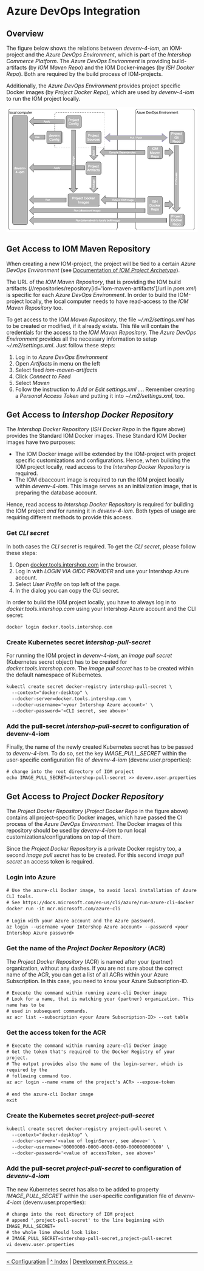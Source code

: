 # Azure DevOps Integration

## Overview

The figure below shows the relations between *devenv-4-iom*, an IOM-project and the *Azure DevOps Environment*, which is part of the *Intershop Commerce Platform*. The *Azure DevOps Environment* is providing build-artifacts (by *IOM Maven Repo*) and the IOM Docker-images (by *ISH Docker Repo*). Both are required by the build process of IOM-projects.

Additionally, the *Azure DevOps Environment* provides project specific Docker images (by *Project Docker Repo*), which are used by *devenv-4-iom* to run the IOM project locally.

![DevOps Integration Overview](DevOps-Integration-Overview.png)

## Get Access to IOM Maven Repository

When creating a new IOM-project, the project will be tied to a certain *Azure DevOps Environment* (see [Documentation of *IOM Project Archetype*](https://github.com/intershop/iom-project-archetype/blob/main/README.md)). 

The URL of the *IOM Maven Repository*, that is providing the IOM build artifacts (//repositories/repository[id='iom-maven-artifacts']/url in *pom.xml*) is specific for each *Azure DevOps Environment*. In order to build the IOM-project locally, the local computer needs to have read-access to the *IOM Maven Repository* too.

To get access to the *IOM Maven Repository*, the file *~/.m2/settings.xml* has to be created or modified, if it already exists. This file will contain the credentials for the access to the *IOM Maven Repository*. The *Azure DevOps Environment* provides all the necessary information to setup *~/.m2/settings.xml*. Just follow these steps:

1. Log in to *Azure DevOps Environment*
2. Open *Artifacts* in menu on the left
3. Select feed *iom-maven-artifacts*
4. Click *Connect to Feed*
5. Select *Maven*
6. Follow the instruction to *Add or Edit settings.xml ...*. Remember creating a *Personal Access Token* and putting it into *~/.m2/settings.xml*, too.

## Get Access to *Intershop Docker Repository*

The *Intershop Docker Repository* (*ISH Docker Repo* in the figure above) provides the Standard IOM Docker images. These Standard IOM Docker images have two purposes:
* The IOM Docker image will be extended by the IOM-project with project specific customizations and configurations. Hence, when building the IOM project locally, read access to the *Intershop Docker Repository* is required.
* The IOM dbaccount image is required to run the IOM project locally within *devenv-4-iom*. This image serves as an initialization image, that is preparing the database account.

Hence, read access to *Intershop Docker Repository* is required for building the IOM project *and* for running it in *devenv-4-iom*. Both types of usage are requiring different methods to provide this access.

### Get *CLI secret*

In both cases the *CLI secret* is required. To get the *CLI secret*, please follow these steps:

1. Open [docker.tools.intershop.com](https://docker.tools.intershop.com) in the browser.
2. Log in with *LOGIN VIA OIDC PROVIDER* and use your Intershop Azure account.
3. Select *User Profile* on top left of the page.
4. In the dialog you can copy the CLI secret.

In order to build the IOM project locally, you have to always log in to *docker.tools.intershop.com* using your Intershop Azure account and the CLI secret:

    docker login docker.tools.intershop.com

### Create Kubernetes secret *intershop-pull-secret*

For running the IOM project in *devenv-4-iom*, an *image pull secret* (Kubernetes secret object) has to be created for *docker.tools.intershop.com*. The *image pull secret* has to be created within the default namespace of Kubernetes.

    kubectl create secret docker-registry intershop-pull-secret \
      --context="docker-desktop" \
      --docker-server=docker.tools.intershop.com \
      --docker-username='<your Intershop Azure account>' \
      --docker-password='<CLI secret, see above>'

### Add the pull-secret *intershop-pull-secret* to configuration of devenv-4-iom

Finally, the name of the newly created Kubernetes secret has to be passed to *devenv-4-iom*. To do so, set the key *IMAGE_PULL_SECRET* within the user-specific configuration file of *devenv-4-iom* (devenv.user.properties):

    # change into the root directory of IOM project
    echo IMAGE_PULL_SECRET=intershop-pull-secret >> devenv.user.properties

## Get Access to *Project Docker Repository*

The *Project Docker Repository* (*Project Docker Repo* in the figure above) contains all project-specific Docker images, which have passed the CI process of the *Azure DevOps Environment*. The Docker images of this repository should be used by *devenv-4-iom* to run local customizations/configurations on top of them.

Since the *Project Docker Repository* is a private Docker registry too, a second *image pull secret* has to be created. For this second *image pull secret* an access token is required. 

### Login into Azure

    # Use the azure-cli Docker image, to avoid local installation of Azure CLI tools.
    # See https://docs.microsoft.com/en-us/cli/azure/run-azure-cli-docker
    docker run -it mcr.microsoft.com/azure-cli

    # Login with your Azure account and the Azure password.
    az login --username <your Intershop Azure account> --password <your Intershop Azure password>

### Get the name of the *Project Docker Repository* (ACR)

The *Project Docker Repository* (ACR) is named after your (partner) organization, without any dashes. If you are not sure about the correct name of the ACR, you can get a list of all ACRs within your Azure Subscription. In this case, you need to know your Azure Subscription-ID.

    # Execute the command within running azure-cli Docker image
    # Look for a name, that is matching your (partner) organization. This name has to be
    # used in subsequent commands.
    az acr list --subscription <your Azure Subscription-ID> --out table

### Get the access token for the ACR

    # Execute the command within running azure-cli Docker image
    # Get the token that's required to the Docker Registry of your project.
    # The output provides also the name of the login-server, which is required by the
    # following command too.
    az acr login --name <name of the project's ACR> --expose-token

    # end the azure-cli Docker image
    exit

### Create the Kubernetes secret *project-pull-secret*

    kubectl create secret docker-registry project-pull-secret \
      --context="docker-desktop" \
      --docker-server='<value of loginServer, see above>' \
      --docker-username='00000000-0000-0000-0000-000000000000' \
      --docker-password='<value of accessToken, see above>'

### Add the pull-secret *project-pull-secret* to configuration of *devenv-4-iom*

The new Kubernetes secret has also to be added to property *IMAGE_PULL_SECRET* within the user-specific configuration file of *devenv-4-iom* (devenv.user.properties):

    # change into the root directory of IOM project
    # append ',project-pull-secret' to the line beginning with IMAGE_PULL_SECRET=
    # the whole line should look like:
    # IMAGE_PULL_SECRET=intershop-pull-secret,project-pull-secret
    vi devenv.user.properties

---
[< Configuration](02_configuration.md) | [^ Index](../README.md) | [Development Process >](04_operations.md)
